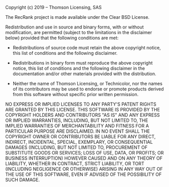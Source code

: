 Copyright (c) 2019 – Thomson Licensing, SAS

The RecRank project is made available under the Clear BSD License.

Redistribution and use in source and binary forms, with or without modification,
are permitted (subject to the limitations in the disclaimer below) provided that
the following conditions are met:

* Redistributions of source code must retain the above copyright notice, this
list of conditions and the following disclaimer.

* Redistributions in binary form must reproduce the above copyright notice,
this list of conditions and the following disclaimer in the documentation
and/or other materials provided with the distribution.

* Neither the name of Thomson Licensing, or Technicolor, nor the names of its
contributors may be used to endorse or promote products derived from this
software without specific prior written permission.

NO EXPRESS OR IMPLIED LICENSES TO ANY PARTY'S PATENT RIGHTS ARE GRANTED BY THIS
LICENSE.  THIS SOFTWARE IS PROVIDED BY THE COPYRIGHT HOLDERS AND CONTRIBUTORS
"AS IS" AND ANY EXPRESS OR IMPLIED WARRANTIES, INCLUDING, BUT NOT LIMITED TO,
THE IMPLIED WARRANTIES OF MERCHANTABILITY AND FITNESS FOR A PARTICULAR PURPOSE
ARE DISCLAIMED. IN NO EVENT SHALL THE COPYRIGHT OWNER OR CONTRIBUTORS BE LIABLE
FOR ANY DIRECT, INDIRECT, INCIDENTAL, SPECIAL, EXEMPLARY, OR CONSEQUENTIAL
DAMAGES (INCLUDING, BUT NOT LIMITED TO, PROCUREMENT OF SUBSTITUTE GOODS OR
SERVICES; LOSS OF USE, DATA, OR PROFITS; OR BUSINESS INTERRUPTION) HOWEVER
CAUSED AND ON ANY THEORY OF LIABILITY, WHETHER IN CONTRACT, STRICT LIABILITY, OR
TORT (INCLUDING NEGLIGENCE OR OTHERWISE) ARISING IN ANY WAY OUT OF THE USE OF
THIS SOFTWARE, EVEN IF ADVISED OF THE POSSIBILITY OF SUCH DAMAGE.
